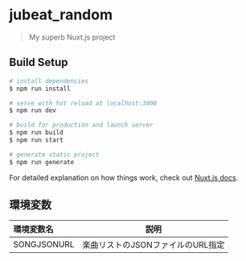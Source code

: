 # jubeat_random

> My superb Nuxt.js project

## Build Setup

``` bash
# install dependencies
$ npm run install

# serve with hot reload at localhost:3000
$ npm run dev

# build for production and launch server
$ npm run build
$ npm run start

# generate static project
$ npm run generate
```

For detailed explanation on how things work, check out [Nuxt.js docs](https://nuxtjs.org).

## 環境変数

|環境変数名|説明|
|:--|:-:|
|SONGJSONURL|楽曲リストのJSONファイルのURL指定|